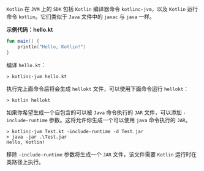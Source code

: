 `Kotlin` 在 `JVM` 上的 `SDK` 包括 `Kotlin` 编译器命令 `kotlinc-jvm`，以及 `Kotlin` 运行命令 `kotlin`。它们类似于 `Java` 文件中的 `javac` 与 `java` 一样。

**示例代码：hello.kt**

```kotlin
fun main() {
    println("Hello, Kotlin!")
}
```

编译 `hello.kt`：

```shell
> kotlinc-jvm hello.kt
```

执行完上面命令后将会生成 `hellokt` 文件，可以使用下面命令运行 `hellokt`：

```shell
> kotlin hellokt
```

如果你希望生成一个自包含的可以被 `Java` 命令执行的 `JAR` 文件，可以添加 `-include-runtime` 参数。这将允许你生成一个可以使用 `java` 命令执行的 `JAR`。

```shell
> kotlinc-jvm Test.kt -include-runtime -d Test.jar 
> java -jar .\Test.jar
Hello, Kotlin!
```

移除 `-include-runtime` 参数将生成一个 `JAR` 文件，该文件需要 `Kotlin` 运行时在类路径上执行。